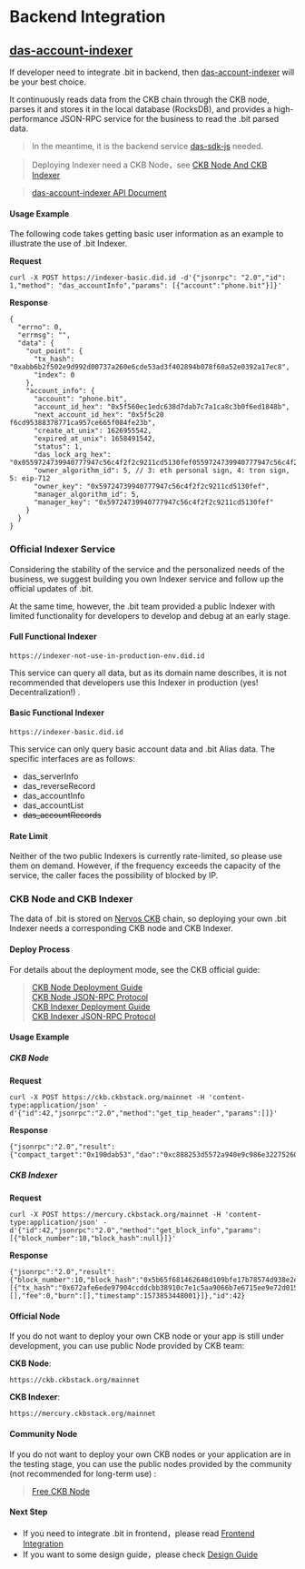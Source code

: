 # Backend Integration

## [das-account-indexer](https://github.com/dotbitHQ/das-account-indexer)
If developer need to integrate .bit in backend, then [das-account-indexer](https://github.com/dotbitHQ/das-account-indexer) will be your best choice.

It continuously reads data from the CKB chain through the CKB node, parses it and stores it in the local database (RocksDB), and provides a high-performance JSON-RPC service for the business to read the .bit parsed data.

> In the meantime, it is the backend service [das-sdk-js](./integration-frontend.md#das-sdk-js) needed.

> Deploying Indexer need a CKB Node，see [CKB Node And CKB Indexer](#ckb-node-and-ckb-indexer)

> [das-account-indexer API Document](https://github.com/dotbitHQ/das-account-indexer/blob/main/API.md)

#### Usage Example
The following code takes getting basic user information as an example to illustrate the use of .bit Indexer.

**Request**
```shell
curl -X POST https://indexer-basic.did.id -d'{"jsonrpc": "2.0","id": 1,"method": "das_accountInfo","params": [{"account":"phone.bit"}]}'
```

**Response**
```json5
{
  "errno": 0,
  "errmsg": "",
  "data": {
    "out_point": {
      "tx_hash": "0xabb6b2f502e9d992d00737a260e6cde53ad3f402894b078f60a52e0392a17ec8",
      "index": 0
    },
    "account_info": {
      "account": "phone.bit",
      "account_id_hex": "0x5f560ec1edc638d7dab7c7a1ca8c3b0f6ed1848b",
      "next_account_id_hex": "0x5f5c20  f6cd95388378771ca957ce665f084fe23b",
      "create_at_unix": 1626955542,
      "expired_at_unix": 1658491542,
      "status": 1,
      "das_lock_arg_hex": "0x0559724739940777947c56c4f2f2c9211cd5130fef0559724739940777947c56c4f2f2c9211cd5130fef",
      "owner_algorithm_id": 5, // 3: eth personal sign, 4: tron sign, 5: eip-712
      "owner_key": "0x59724739940777947c56c4f2f2c9211cd5130fef",
      "manager_algorithm_id": 5,
      "manager_key": "0x59724739940777947c56c4f2f2c9211cd5130fef"
    }
  }
}
```

### Official Indexer Service
Considering the stability of the service and the personalized needs of the business, we suggest building you own Indexer service and follow up the official updates of .bit.

At the same time, however, the .bit team provided a public Indexer with limited functionality for developers to develop and debug at an early stage.


#### Full Functional Indexer

```shell
https://indexer-not-use-in-production-env.did.id
```
This service can query all data, but as its domain name describes, it is not recommended that developers use this Indexer in production (yes! Decentralization!) . 

#### Basic Functional Indexer

```shell
https://indexer-basic.did.id
```

This service can only query basic account data and .bit Alias data. The specific interfaces are as follows:
- das_serverInfo
- das_reverseRecord
- das_accountInfo
- das_accountList
- ~~das_accountRecords~~

#### Rate Limit
Neither of the two public Indexers is currently rate-limited, so please use them on demand. However, if the frequency exceeds the capacity of the service, the caller faces the possibility of blocked by IP.


### CKB Node and CKB Indexer

The data of .bit is stored on [Nervos CKB](https://github.com/nervosnetwork/ckb) chain, so deploying your own .bit Indexer needs a corresponding CKB node and CKB Indexer.

#### Deploy Process

For details about the deployment mode, see the CKB official guide:

> [CKB Node Deployment Guide](https://docs.nervos.org/docs/basics/guides/mainnet)  
> [CKB Node JSON-RPC Protocol](https://github.com/nervosnetwork/ckb/blob/master/rpc/README.md)   
> [CKB Indexer Deployment Guide](https://github.com/nervosnetwork/mercury)  
> [CKB Indexer JSON-RPC Protocol](https://github.com/nervosnetwork/mercury/blob/main/core/rpc/README.md)

#### Usage Example

##### CKB Node
**Request**
```shell
curl -X POST https://ckb.ckbstack.org/mainnet -H 'content-type:application/json' -d'{"id":42,"jsonrpc":"2.0","method":"get_tip_header","params":[]}'
```

**Response**
```json5
{"jsonrpc":"2.0","result":{"compact_target":"0x190dab53","dao":"0xc888253d5572a940e9c986e322752600aa7ce0a27f4273030033b709a4161807","epoch":"0x5ad04be00140c","extra_hash":"0x0000000000000000000000000000000000000000000000000000000000000000","hash":"0xda7e7cef5aac0a0261747432071e406d80e55a8768d281e1b2f4b1fc94e70158","nonce":"0x511790408c0f000000000001e58a1814","number":"0x6735a5","parent_hash":"0x51d1a69b9502ae7d8d5cd5a6d5c35fa998c75597cf2a3ac72c9efcc7f2a74eee","proposals_hash":"0x30452ba4a76719a4e2960d6824c9d53ed8f6782938a0fd55d3ac75ca6b7e57c3","timestamp":"0x17fba051826","transactions_root":"0xf64815d19d93d70fb74faa65ed420ca8978d6962698d4c59490a70bdb706b87b","version":"0x0"},"id":42}
```

##### CKB Indexer
**Request**
```shell
curl -X POST https://mercury.ckbstack.org/mainnet -H 'content-type:application/json' -d'{"id":42,"jsonrpc":"2.0","method":"get_block_info","params":[{"block_number":10,"block_hash":null}]}'
```
**Response**
```json5
{"jsonrpc":"2.0","result":{"block_number":10,"block_hash":"0x5b65f681462648d109bfe17b78574d938e2e92752efbab8a41b6f8d982369b85","parent_hash":"0x629f92aedb4d7d71bf55523b2709e1b7d6f67f8bef9f7abc67bad6026cea5da2","timestamp":1573853448001,"transactions":[{"tx_hash":"0x672afe6ede97904ccddcbb38910c7e1c5aa9066b7e6715ee9e72d0153a471341","records":[],"fee":0,"burn":[],"timestamp":1573853448001}]},"id":42}
```

#### Official Node
If you do not want to deploy your own CKB node or your app is still under development, you can use public Node provided by CKB team:

**CKB Node**:

`https://ckb.ckbstack.org/mainnet`

**CKB Indexer**:

`https://mercury.ckbstack.org/mainnet`


#### Community Node
If you do not want to deploy your own CKB nodes or your application are in the testing stage, you can use the public nodes provided by the community (not recommended for long-term use) :

> [Free CKB Node](https://talk.nervos.org/t/ckb-rpc-indexer-rpc/4949)


#### Next Step
- If you need to integrate .bit in frontend，please read [Frontend Integration](./integration-frontend.md)
- If you want to some design guide，please check [Design Guide](./design-guide.md)